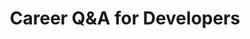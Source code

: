 ---
layout: ck_landing
title: Career Q&A for Developers
landing_url: https://app.convertkit.com/landing_pages/41820
twittercard: true
description: >
  I'm throwing a Q&A event where you can come ask me anything about career
  advice or advancement as a software developer. Sign up for more info.
---